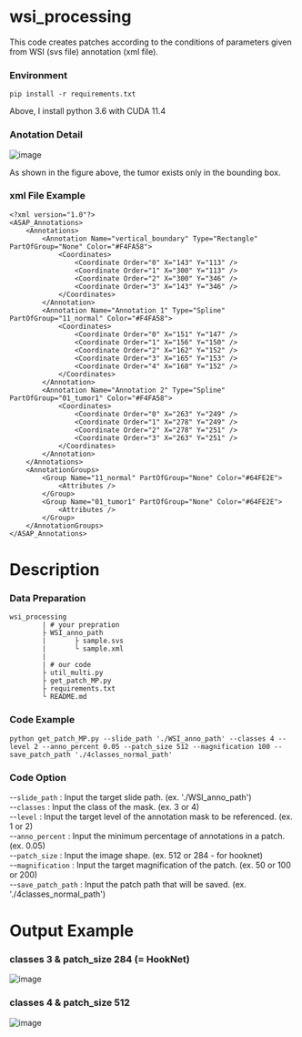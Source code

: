 # wsi_processing

This code creates patches according to the conditions of parameters given from WSI (svs file) annotation (xml file).


### Environment
```
pip install -r requirements.txt
```
Above, I install python 3.6 with CUDA 11.4


### Anotation Detail
![image](https://user-images.githubusercontent.com/70703320/164376621-38718a6f-206a-4940-8cb5-4ea64dfb9888.png)

As shown in the figure above, the tumor exists only in the bounding box.


### xml File Example
```
<?xml version="1.0"?>
<ASAP_Annotations>
	<Annotations>
		<Annotation Name="vertical_boundary" Type="Rectangle" PartOfGroup="None" Color="#F4FA58">
			<Coordinates>
				<Coordinate Order="0" X="143" Y="113" />
				<Coordinate Order="1" X="300" Y="113" />
				<Coordinate Order="2" X="300" Y="346" />
				<Coordinate Order="3" X="143" Y="346" />
			</Coordinates>
		</Annotation>
		<Annotation Name="Annotation 1" Type="Spline" PartOfGroup="11_normal" Color="#F4FA58">
			<Coordinates>
				<Coordinate Order="0" X="151" Y="147" />
				<Coordinate Order="1" X="156" Y="150" />
				<Coordinate Order="2" X="162" Y="152" />
				<Coordinate Order="3" X="165" Y="153" />
				<Coordinate Order="4" X="168" Y="152" />
			</Coordinates>
		</Annotation>
		<Annotation Name="Annotation 2" Type="Spline" PartOfGroup="01_tumor1" Color="#F4FA58">
			<Coordinates>
				<Coordinate Order="0" X="263" Y="249" />
				<Coordinate Order="1" X="278" Y="249" />
				<Coordinate Order="2" X="278" Y="251" />
				<Coordinate Order="3" X="263" Y="251" />
			</Coordinates>
		</Annotation>
	</Annotations>
	<AnnotationGroups>
		<Group Name="11_normal" PartOfGroup="None" Color="#64FE2E">
			<Attributes />
		</Group>
		<Group Name="01_tumor1" PartOfGroup="None" Color="#64FE2E">
			<Attributes />
		</Group>
	</AnnotationGroups>
</ASAP_Annotations>
```

# Description

### Data Preparation
```
wsi_processing
        | # your prepration
        ├ WSI_anno_path
        |       ├ sample.svs
        |       └ sample.xml
        |
        | # our code
        ├ util_multi.py
        ├ get_patch_MP.py
        ├ requirements.txt
        └ README.md 
```

### Code Example
```
python get_patch_MP.py --slide_path './WSI_anno_path' --classes 4 --level 2 --anno_percent 0.05 --patch_size 512 --magnification 100 --save_patch_path './4classes_normal_path'
```

### Code Option
--`slide_path` : Input the target slide path. (ex. './WSI_anno_path') </br>
--`classes` : Input the class of the mask. (ex. 3 or 4) </br>
--`level` : Input the target level of the annotation mask to be referenced. (ex. 1 or 2) </br>
--`anno_percent` : Input the minimum percentage of annotations in a patch. (ex. 0.05) </br>
--`patch_size` : Input the image shape. (ex. 512 or 284 - for hooknet) </br>
--`magnification` : Input the target magnification of the patch. (ex. 50 or 100 or 200) </br>
--`save_patch_path` : Input the patch path that will be saved. (ex. './4classes_normal_path') </br>

# Output Example

### classes 3 & patch_size 284 (= HookNet)
![image](https://user-images.githubusercontent.com/70703320/164382582-3b0ad034-635c-4a30-849b-ddaa52391d71.png)

### classes 4 & patch_size 512
![image](https://user-images.githubusercontent.com/70703320/164383080-88f1be23-5730-4862-9077-903e118b1d71.png)